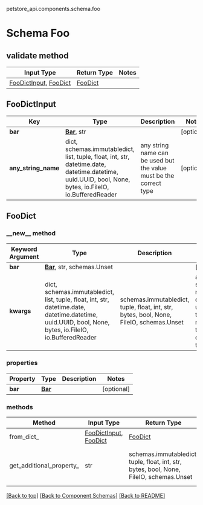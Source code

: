 petstore_api.components.schema.foo
# Schema Foo

## validate method
Input Type | Return Type | Notes
------------ | ------------- | -------------
[FooDictInput](#foodictinput), [FooDict](#foodict) | [FooDict](#foodict) |

## FooDictInput
Key | Type |  Description | Notes
------------ | ------------- | ------------- | -------------
**bar** | [**Bar**](bar.md), str |  | [optional]
**any_string_name** | dict, schemas.immutabledict, list, tuple, float, int, str, datetime.date, datetime.datetime, uuid.UUID, bool, None, bytes, io.FileIO, io.BufferedReader | any string name can be used but the value must be the correct type | [optional]

## FooDict
### &lowbar;&lowbar;new&lowbar;&lowbar; method
Keyword Argument | Type | Description | Notes
---------------- | ---- | ----------- | -----
**bar** | [**Bar**](bar.md), str, schemas.Unset |  | [optional]
**kwargs** | dict, schemas.immutabledict, list, tuple, float, int, str, datetime.date, datetime.datetime, uuid.UUID, bool, None, bytes, io.FileIO, io.BufferedReader | schemas.immutabledict, tuple, float, int, str, bytes, bool, None, FileIO, schemas.Unset | any string name can be used but the value must be the correct type | [optional] typed value is accessed with the get_additional_property_ method

### properties
Property | Type | Description | Notes
-------- | ---- | ----------- | -----
**bar** | [**Bar**](bar.md) |  | [optional]

### methods
Method | Input Type | Return Type | Notes
------ | ---------- | ----------- | ------
from_dict_ | [FooDictInput](#foodictinput), [FooDict](#foodict) | [FooDict](#foodict) | a constructor
get_additional_property_ | str | schemas.immutabledict, tuple, float, int, str, bytes, bool, None, FileIO, schemas.Unset | provides type safety for additional properties

[[Back to top]](#top) [[Back to Component Schemas]](../../../README.md#Component-Schemas) [[Back to README]](../../../README.md)
